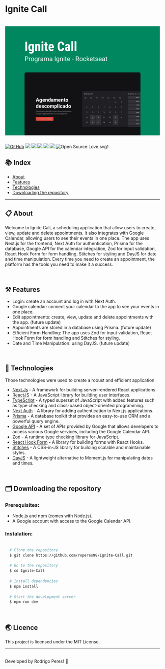 <h1>
  Ignite Call
</h1>

<h1>
    <img src="/public/cover.png"/>
</h1>

[![GitHub](https://img.shields.io/github/license/mashape/apistatus.svg)](https://github.com/roperes98/Ignite-Call/blob/master/LICENSE)
![](https://img.shields.io/github/package-json/v/roperes98/Ignite-Call.svg)
![](https://img.shields.io/github/last-commit/roperes98/Ignite-Call.svg?color=red)
![](https://img.shields.io/github/languages/count/roperes98/Ignite-Call.svg?color=lightgrey)
![](https://img.shields.io/github/languages/top/roperes98/Ignite-Call.svg?color=yellow)
![](https://img.shields.io/github/repo-size/roperes98/Ignite-Call.svg)
![Open Source Love svg1](https://badges.frapsoft.com/os/v1/open-source.svg?v=103)

## 📚 Index
- [About](#-about)
- [Features](#-features)
- [Technologies](#-technologies)
- [Downloading the repository](#-downloading-the-repository)

---

## 📋 About

Welcome to Ignite Call, a scheduling application that allow users to create, view, update and delete appointments. It also integrates with Google Calendar, allowing users to see their events in one place. The app uses Next.js for the frontend, Next Auth for authentication, Prisma for the database, Google API for the calendar integration, Zod for input validation, React Hook Form for form handling, Stitches for styling and DayJS for date and time manipulation. Every time you need to create an appointment, the platform has the tools you need to make it a success.

⠀⠀⠀⠀⠀⠀⠀⠀
## ⚒️ Features

- Login: create an account and log in with Next Auth.
- Google calendar: connect your calendar to the app to see your events in one place.
- Edit appointments: create, view, update and delete appointments with the app. (future update)
- Appointments are stored in a database using Prisma. (future update)
- Efficient Form Handling: The app uses Zod for input validation, React Hook Form for form handling and Stitches for styling.
- Date and Time Manipulation: using DayJS. (future update)

⠀⠀⠀⠀⠀⠀⠀⠀
## 🚀 Technologies

Those technologies were used to create a robust and efficient application:

- [Next.Js](https://nextjs.org/) - A framework for building server-rendered React applications.
- [ReactJS](https://reactjs.org/) - A JavaScript library for building user interfaces.
- [TypeScript](https://www.typescriptlang.org/) - A typed superset of JavaScript with added features such as type checking and class-based object-oriented programming.
- [Next Auth](https://next-auth.js.org/) - A library for adding authentication to Next.js applications.
- [Prisma](https://www.prisma.io/) - A database toolkit that provides an easy-to-use ORM and a powerful query engine.
- [Google API](https://developers.google.com/) - A set of APIs provided by Google that allows developers to access various Google services, including the Google Calendar API.
- [Zod](https://github.com/vriad/zod) - A runtime type checking library for JavaScript.
- [React Hook Form](https://react-hook-form.com/) - A library for building forms with React Hooks.
- [Stitches](https://stitches.dev/) - A CSS-in-JS library for building scalable and maintainable styles.
- [DayJS](https://day.js.org/) - A lightweight alternative to Moment.js for manipulating dates and times.

⠀⠀⠀⠀⠀⠀⠀⠀

## 🗂️ Downloading the repository

### Prerequisites:
- Node.js and npm (comes with Node.js).
- A Google account with access to the Google Calendar API.

### Instalation:

```bash

  # Clone the repository
  $ git clone https://github.com/roperes98/Ignite-Call.git

  # Go to the repository
  $ cd Ignite-Call

  # Install dependencies
  $ npm install

  # Start the development server
  $ npm run dev

```
⠀⠀⠀⠀⠀⠀⠀⠀

## 🌏 Licence

This project is licensed under the MIT License.<br>

---
⠀⠀⠀⠀⠀⠀⠀⠀<br>
Developed by Rodrigo Peres! 👾
